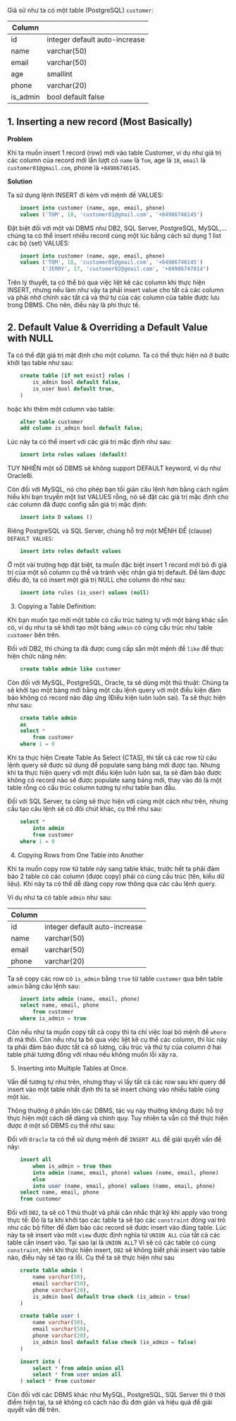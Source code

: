 Giả sử như ta có một table (PostgreSQL) `customer`:

| Column |                               |
| ------ | ----------------------------- |
| id     | integer default auto-increase |
| name   | varchar(50)                   |
| email  | varchar(50)                   |
| age    | smallint                      |
| phone  | varchar(20)                   |
| is_admin | bool default false			|

## 1. Inserting a new record (Most Basically)

**Problem**

Khi ta muốn insert 1 record (row) mới vào table Customer, ví dụ như giá trị các column của record mới lần lượt có `name` là `Tom`, age là `18`, `email` là `customer01@gmail.com`, phone là `+84986746145`.

**Solution**

Ta sử dụng lệnh INSERT đi kèm với mệnh đề VALUES:

```sql
	insert into customer (name, age, email, phone)
	values ('TOM', 18, 'customer01@gmail.com', '+84986746145')
```

Đặt biệt đối với một vài DBMS như DB2, SQL Server, PostgreSQL, MySQL,... chúng ta có thể
insert nhiều record cùng một lúc bằng cách sử dụng 1 list các bộ (set) VALUES:

```sql
	insert into customer (name, age, email, phone)
	values ('TOM', 18, 'customer01@gmail.com', '+84986746145')
		   ('JERRY', 17, 'customer02@gmail.com', '+84986747814')
```

Trên lý thuyết, ta có thể bỏ qua việc liệt kê các column khi thực hiện INSERT,
nhưng nếu làm như vậy ta phải insert value cho tất cả các column và phải nhớ chính xác
tất cả và thứ tự của các column của table được lưu trong DBMS. Cho nên, điều này là phi thực tế.

## 2. Default Value & Overriding a Default Value with NULL

Ta có thể đặt giá trị mặt định cho một column.
Ta có thể thực hiện nó ở bước khởi tạo table như sau: 

```sql
    create table [if not exist] roles (
		is_admin bool default false,
		is_user bool default true,
	)
```

hoặc khi thêm một column vào table: 

```sql
	alter table customer
	add column is_admin bool default false;
```

Lúc này ta có thể insert với các giá trị mặc định như sau:

```sql
	insert into roles values (default)
```

TUY NHIÊN một số DBMS sẽ không support DEFAULT keyword, ví dụ như Oracle8i.

Còn đối với MySQL, nó cho phép bạn tối giản câu lệnh hơn bằng cách ngầm hiểu khi bạn truyền một list VALUES rỗng, nó sẽ đặt các giá trị mặc định cho các column đã được config sẵn giá trị mặc định:

```sql
	insert into D values ()
```

Riêng PostgreSQL và SQL Server, chúng hỗ trợ một MỆNH ĐỀ (clause) `DEFAULT VALUES`:

```sql
	insert into roles default values
```

Ở một vài trường hợp đặt biệt, ta muốn đặc biệt insert 1 record mới bỏ đi giá trị của một số column cụ thể và tránh việc nhận giá trị default. Để làm được điều đó, ta có insert một giá trị NULL cho column đó như sau:

```sql
	insert into rules (is_user) values (null)
```

3. Copying a Table Definition:

Khi bạn muốn tạo mới một table có cấu trúc tương tự với một bảng khác sẵn có, ví dụ như ta sẽ khởi tạo một bảng `admin` có cùng cấu trúc như table `customer` bên trên.

Đối với DB2, thì chúng ta đã được cung cấp sẵn một mệnh đề `like` để thực hiện chức năng nên:

```sql
	create table admin like customer
```

Còn đối với MySQL, PostgreSQL, Oracle, ta sẽ dùng một thủ thuật: Chúng ta sẽ khởi tạo một bảng mới bằng một câu lệnh query với một điều kiện đảm bảo không có record nào đáp ứng
(Điều kiện luôn luôn sai). Ta sẽ thực hiện như sau:

```sql
	create table admin
	as 
	select *
		from customer
	where 1 = 0
```

Khi ta thực hiện Create Table As Select (CTAS), thì tất cả các row từ câu lệnh query sẽ được sử dụng để populate sang bảng mới được tạo. Nhưng khi ta thực hiện query với một điều kiện 
luôn luôn sai, ta sẽ đảm bảo được không có record nào sẽ được populate sang bảng mới, thay vào đó là một table rỗng có cấu trúc column tương tự như table ban đầu.

Đối với SQL Server, ta cũng sẽ thực hiện với cùng một cách như trên, nhưng cấu tạo câu lệnh sẽ có đôi chút khác, cụ thể như sau: 

```sql
	select *
		into admin
		from customer
	where 1 = 0
```

4. Copying Rows from One Table into Another

Khi ta muốn copy row từ table này sang table khác, trước hết ta phải đảm bảo 2 table có các column (được copy) phải có cùng cấu trúc (tên, kiểu dữ liệu). Khi này ta có thể dễ dàng
copy row thông qua các câu lệnh query.

Ví dụ như ta có table `admin` như sau:

| Column |                               |
| ------ | ----------------------------- |
| id     | integer default auto-increase |
| name   | varchar(50)                   |
| email  | varchar(50)                   |
| phone  | varchar(20)                   |

Ta sẽ copy các row có `is_admin` bằng `true` từ table `customer` qua bên table `admin` bằng câu lệnh sau:

```sql
	insert into admin (name, email, phone)
	select name, email, phone
		from customer
	where is_admin = true
```

Còn nếu như ta muốn copy tất cả copy thì ta chỉ việc loại bỏ mệnh đề `where` đi mà thôi. Còn nếu như ta bỏ qua việc liệt kê cụ thể các column, thì lúc này ta phải đảm bảo được
tất cả số lương, cấu trúc và thứ tự của column ở hai table phải tương đồng với nhau nếu không muốn lỗi xảy ra.

5. Inserting into Multiple Tables at Once.

Vấn đề tương tự như trên, nhưng thay vì lấy tất cả các row sau khi query để insert vào một table nhất định thì ta sẽ insert chúng vào nhiều table cùng
một lúc.

Thông thường ở phần lớn các DBMS, tác vụ này thường không được hỗ trợ thực hiện một cách dễ dàng và chính quy. Tuy nhiên ta vẫn có thể thực hiện được
ở một số DBMS cụ thể như sau:

Đối với `Oracle` ta có thể sử dụng mệnh đề `INSERT ALL` để giải quyết vấn đề này:

```sql
	insert all
		when is_admin = true then
		into admin (name, email, phone) values (name, email, phone)
		else
		into user (name, email, phone) values (name, email, phone)
	select name, email, phone
	from customer
```

Đối với `DB2`, ta sẽ có 1 thủ thuật và phải cân nhắc thật kỹ khi apply vào trong thực tế: Đó là ta khi khởi tạo các table ta sẽ tạo các `constraint` đóng vai trò như các bộ filter để đảm bảo các record sẽ được insert vào đúng table. Lúc này ta sẽ insert vào môt `view` được định nghĩa từ `UNION ALL` của tất cả các table cần insert vào. Tại sao lại là `UNION ALL`? Vì sẽ có các table có cùng `constraint`, nên khi thực hiện insert, `DB2` sẽ không biết phải insert vào table nào, điều này sẽ tạo ra lỗi. Cụ thể ta sẽ thực hiện như sau

```sql
	create table admin (
		name varchar(50),
		email varchar(50),
		phone varchar(20),
		is_admin bool default true check (is_admin = true)
	)

	create table user (
		name varchar(50),
		email varchar(50),
		phone varchar(20),
		is_admin bool default false check (is_admin = false)
	)

	insert into (
		select * from admin union all
		select * from user union all
	) select * from customer
```

Còn đối với các DBMS khác như MySQL, PostgreSQL, SQL Server thì ở thời điểm hiện tại, ta sẽ không có cách nào đủ đơn giản và hiệu quả để giải quyết vấn đề trên.
